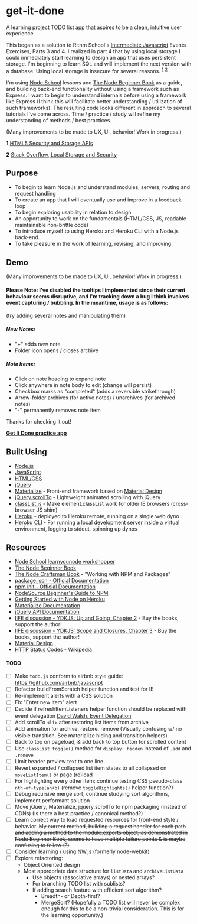 # get-it-done

A learning project TODO list app that aspires to be a clean, intuitive user experience.

This began as a solution to Rithm School's [Intermediate Javascript](https://www.rithmschool.com/courses/intermediate-javascript) Events Exercises, Parts 3 and 4. I realized in part 4 that by using local storage I could immediately start learning to design an app that uses persistent storage. I'm beginning to learn SQL and will implement the next version with a database. Using local storage is insecure for several reasons. <sup>[1](#f1)</sup> <sup>[2](#f2)</sup>

I'm using [Node School](https://nodeschool.io/) lessons and [The Node Beginner Book](https://www.nodebeginner.org/) as a guide, and building back-end functionality without using a framework such as Express. I want to begin to understand internals before using a framework like Express (I think this will facilitate better understanding / utilization of such frameworks). The resulting code looks different in approach to several tutorials I've come across. Time / practice / study will refine my understanding of methods / best practices.

(Many improvements to be made to UX, UI, behavior! Work in progress.)

<b id="f1">1</b> [HTML5 Security and Storage APIs](https://www.owasp.org/index.php/HTML5_Security_Cheat_Sheet#Storage_APIs)

<b id="f2">2</b> [Stack Overflow, Local Storage and Security](https://stackoverflow.com/questions/17280390/can-local-storage-ever-be-considered-secure)

## Purpose

* To begin to learn Node.js and understand modules, servers, routing and request handling
* To create an app that I will eventually use and improve in a feedback loop
* To begin exploring usability in relation to design
* An opportunity to work on the fundamentals (HTML/CSS, JS, readable maintainable non-brittle code)
* To introduce myself to using Heroku and Heroku CLI with a Node.js back-end.
* To take pleasure in the work of learning, revising, and improving


## Demo

(Many improvements to be made to UX, UI, behavior! Work in progress.)


#### Please Note: I've disabled the tooltips I implemented since their current behaviour seems disruptive, and I'm tracking down a bug I think involves event capturing / bubbling. In the meantime, usage is as follows:

(try adding several notes and manipulating them)

##### New Notes:
* "+" adds new note
* Folder icon opens / closes archive

##### Note Items:
* Click on note heading to expand note
* Click anywhere in note body to edit (change will persist)
* Checkbox marks as "completed" (adds a reversible strikethrough)
* Arrow-folder archives (for active notes) / unarchives (for archived notes)
* "-" permanently removes note item

Thanks for checking it out!

[**__Get It Done practice app__**](https://todo-get-it-done.herokuapp.com/)


## Built Using

* [Node.js](https://nodejs.org/)
* [JavaScript](https://developer.mozilla.org/en-US/docs/Web/JavaScript)
* [HTML/CSS](http://learn.shayhowe.com/html-css/)
* [jQuery](https://jquery.com/)
* [Materialize](http://materializecss.com/) - Front-end framework based on [Material Design](https://material.io/)
* [jQuery.scrollTo](https://github.com/flesler/jquery.scrollTo) - Lightweight animated scrolling with jQuery
* [classList.js](https://github.com/eligrey/classList.js) - Make element.classList work for older IE browsers (cross-browser JS shim)
* [Heroku](https://devcenter.heroku.com/) - deployed to Heroku remote, running on a single web dyno
* [Heroku CLI](https://devcenter.heroku.com/articles/heroku-cli) - For running a local development server inside a virtual environment, logging to stdout, spinning up dynos

## Resources

* [Node School learnyounode workshopper](https://github.com/workshopper/learnyounode)
* [The Node Beginner Book](https://www.nodebeginner.org/)
* [The Node Craftsman Book](https://leanpub.com/nodecraftsman) - "Working with NPM and Packages"
* [package.json - Official Documentation](https://docs.npmjs.com/getting-started/using-a-package.json)
* [npm init - Official Documentation](https://docs.npmjs.com/cli/init)
* [NodeSource Beginner's Guide to NPM](http://nodesource.com/blog/an-absolute-beginners-guide-to-using-npm/)
* [Getting Started with Node on Heroku](https://devcenter.heroku.com/articles/getting-started-with-nodejs#introduction)
* [Materialize Documentation](http://materializecss.com/getting-started.html)
* [jQuery API Documentation](https://api.jquery.com/)
* [IIFE discussion - YDKJS: Up and Going, Chapter 2](https://github.com/getify/You-Dont-Know-JS/blob/master/up%20%26%20going/ch2.md) - Buy the books, support the author!
* [IIFE discussion - YDKJS: Scope and Closures, Chapter 3](https://github.com/getify/You-Dont-Know-JS/blob/master/scope%20%26%20closures/ch3.md) - Buy the books, support the author!
* [Material Design](https://material.io/)
* [HTTP Status Codes](https://en.wikipedia.org/wiki/List_of_HTTP_status_codes) - Wikipedia


#### TODO

  - [ ] Make `todo.js` conform to airbnb style guide: https://github.com/airbnb/javascript
  - [ ] Refactor buildFromScratch helper function and test for IE
  - [ ] Re-implement alerts with a CSS solution
  - [ ] Fix "Enter new item" alert
  - [ ] Decide if refreshItemListeners helper function should be replaced with event delegation [David Walsh, Event Delegation](https://davidwalsh.name/event-delegate)
  - [ ] Add scrollTo `<li>` after restoring list items from archive
  - [ ] Add animation for archive, restore, remove (Visually confusing w/ no visible transition. See materialize hiding and transition helpers)
  - [ ] Back to top on pageload, & add back to top button for scrolled content
  - [ ] Use `classList.toggle()` method for `display: hidden` instead of `.add` and `.remove`
  - [ ] Limit header preview text to one line
  - [ ] Revert expanded / collapsed list item states to all collapsed on `moveListItem()` or page (re)load
  - [ ] For highlighting every other item: continue testing CSS pseudo-class `nth-of-type(an+b)` (remove `toggleHighlights()` helper function?)
  - [ ] Debug recursive merge sort, continue studying sort algorithms, implement performant solution
  - [ ] Move jQuery, Materialize, jquery.scrollTo to npm packaging (instead of CDNs) (Is there a best practice / canonical method?)
  - [ ] Learn correct way to load requested resources for front-end style / behavior. ~~My current method, building a request handler for each path and adding a method to the module.exports object, as demonstrated in Node Beginner Book, seems to have multiple failure points & is maybe confusing to follow (?)~~
  - [ ] Consider learning / using [NW.js](https://github.com/nwjs/nw.js) (formerly node-webkit)
  - [ ] Explore refactoring:
    * Object Oriented design
    * Most appropriate data structure for `listData` and `archiveListData`
        * Use objects (associative arrays) or nested arrays?
        * For branching TODO list with sublists? 
        * If adding search feature with efficient sort algorithm?
            * Breadth- or Depth-first?
            * MergeSort?
            (Hopefully a TODO list will never be complex enough for this to be a non-trivial consideration. This is for the learning opportunity.)